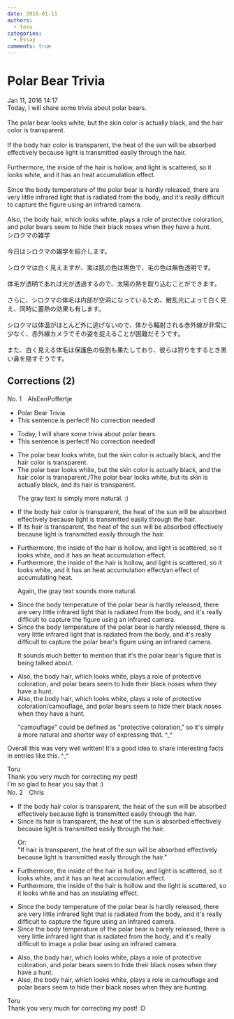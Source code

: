 ```yaml
---
date: 2016-01-11
authors:
  - toru
categories:
  - Essay
comments: true
---
```


# Polar Bear Trivia
<div class="date">Jan 11, 2016 14:17</div>
<div id="post"><div id="body_show_ori">
Today, I will share some trivia about polar bears.<br/><br/>The polar bear looks white, but the skin color is actually black, and the hair color is transparent.<br/><br/>If the body hair color is transparent, the heat of the sun will be absorbed effectively because light is transmitted easily through the hair.<br/><br/>Furthermore, the inside of the hair is hollow, and light is scattered, so it looks white, and it has an heat accumulation effect.<br/><br/>Since the body temperature of the polar bear is hardly released, there are very little infrared light that is radiated from the body, and it's really difficult to capture the figure using an infrared camera.<br/><br/>Also, the body hair, which looks white, plays a role of protective coloration, and polar bears seem to hide their black noses when they have a hunt.
</div></div>

<!-- more -->

<div id="post_ja"><div id="body_show_mo">
シロクマの雑学<br/><br/>今日はシロクマの雑学を紹介します。<br/><br/>シロクマは白く見えますが、実は肌の色は黒色で、毛の色は無色透明です。<br/><br/>体毛が透明であれば光が透過するので、太陽の熱を取り込むことができます。<br/><br/>さらに、シロクマの体毛は内部が空洞になっているため、散乱光によって白く見え、同時に蓄熱の効果も有します。<br/><br/>シロクマは体温がほとんど外に逃げないので、体から輻射される赤外線が非常に少なく、赤外線カメラでその姿を捉えることが困難だそうです。<br/><br/>また、白く見える体毛は保護色の役割も果たしており、彼らは狩りをするとき黒い鼻を隠すそうです。
</div></div>

## Corrections (2)
<div id="block"><div class="first_name"> No. 1　<span class="just_name">AlsEenPoffertje</span></div><div id="block2">
<ul class="correction_field">
<li class="incorrect">Polar Bear Trivia</li>
<li class="corrected perfect">This sentence is perfect! No correction needed!</li>
</ul>
<ul class="correction_field">
<li class="incorrect">Today, I will share some trivia about polar bears.</li>
<li class="corrected perfect">This sentence is perfect! No correction needed!</li>
</ul>
<ul class="correction_field">
<li class="incorrect">The polar bear looks white, but the skin color is actually black, and the hair color is transparent.</li>
<li class="corrected correct">
The polar bear looks white, but the skin color is actually black, and the hair color is transparent.<span class="f_gray">/The polar bear looks white, but its skin is actually black, and its hair is transparent.</span>
<p class="correction_comment">The gray text is simply more natural. :)</p>
</li>
</ul>
<ul class="correction_field">
<li class="incorrect">If the body hair color is transparent, the heat of the sun will be absorbed effectively because light is transmitted easily through the hair.</li>
<li class="corrected correct">
If <span class="f_red">its hair</span> is transparent, the heat of the sun will be absorbed effectively because light is transmitted easily through the hair.
</li>
</ul>
<ul class="correction_field">
<li class="incorrect">Furthermore, the inside of the hair is hollow, and light is scattered, so it looks white, and it has an heat accumulation effect.</li>
<li class="corrected correct">
Furthermore, the inside of the hair is hollow, and light is scattered, so it looks white, and it has a<span class="sline">n</span> heat accumulation effect<span class="f_gray">/an effect of accumulating heat</span>.
<p class="correction_comment">Again, the gray text sounds more natural.</p>
</li>
</ul>
<ul class="correction_field">
<li class="incorrect">Since the body temperature of the polar bear is hardly released, there are very little infrared light that is radiated from the body, and it's really difficult to capture the figure using an infrared camera.</li>
<li class="corrected correct">
Since the body temperature of the polar bear is hardly released, there <span class="f_red">is</span> very little infrared light that is radiated from the body, and it's really difficult to capture the <span class="f_red">polar bear's </span>figure using an infrared camera.
<p class="correction_comment">It sounds much better to mention that it's the polar bear's figure that is being talked about.</p>
</li>
</ul>
<ul class="correction_field">
<li class="incorrect">Also, the body hair, which looks white, plays a role of protective coloration, and polar bears seem to hide their black noses when they have a hunt.</li>
<li class="corrected correct">
Also, the <span class="sline">body</span> hair, which looks white, plays a role of <span class="f_bold">protective coloration</span><span class="f_gray">/camouflage</span>, and polar bears seem to hide their black noses when they have a hunt.
<p class="correction_comment">"camouflage" could be defined as "protective coloration," so it's simply a more natural and shorter way of expressing that. ^_^</p>
</li>
</ul>
<p class="comment_small">
 Overall this was very well written! It's a good idea to share interesting facts in entries like this. ^_^
</p>

</div><div class="name"><span class="just_name">Toru</span><br>
Thank you very much for correcting my post!<br/>I'm so glad to hear you say that :)
</div>
</div>
<div id="block"><div class="first_name"> No. 2　<span class="just_name">Chris</span></div><div id="block2">
<ul class="correction_field">
<li class="incorrect">If the body hair color is transparent, the heat of the sun will be absorbed effectively because light is transmitted easily through the hair.</li>
<li class="corrected correct">
<span class="f_blue">Since its hair </span>is transparent, the heat of the sun <span class="f_blue">is</span> absorbed effectively because light is transmitted easily through the hair.
<p class="correction_comment">Or:<br/>"If hair is transparent, the heat of the sun will be absorbed effectively because light is transmitted easily through the hair."</p>
</li>
</ul>
<ul class="correction_field">
<li class="incorrect">Furthermore, the inside of the hair is hollow, and light is scattered, so it looks white, and it has an heat accumulation effect.</li>
<li class="corrected correct">
Furthermore, the inside of the hair is hollow <span class="f_blue">and the </span>light is scattered, so it looks white <span class="f_blue">and has an insulating effect.</span>
</li>
</ul>
<ul class="correction_field">
<li class="incorrect">Since the body temperature of the polar bear is hardly released, there are very little infrared light that is radiated from the body, and it's really difficult to capture the figure using an infrared camera.</li>
<li class="corrected correct">
Since the body temperature of the polar bear is<span class="f_blue"> barely</span> released, there <span class="f_blue">is</span> very little infrared light that is radiated from the body, and it's really difficult <span class="f_blue">to image a polar bear </span>using an infrared camera.
</li>
</ul>
<ul class="correction_field">
<li class="incorrect">Also, the body hair, which looks white, plays a role of protective coloration, and polar bears seem to hide their black noses when they have a hunt.</li>
<li class="corrected correct">
Also, the body hair, which looks white, plays a role <span class="f_blue">in</span> <span class="f_blue">camouflage </span>and polar bears seem to hide their black noses when <span class="f_blue">they are hunting.</span>
</li>
</ul>
</div><div class="name"><span class="just_name">Toru</span><br>
Thank you very much for correcting my post! :D
</div>
</div>
